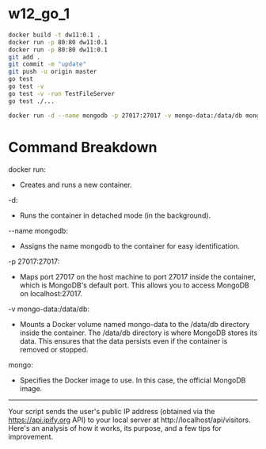 # w12_go_1

```bash
docker build -t dw11:0.1 .
docker run -p 80:80 dw11:0.1
docker run -p 80:80 dw11:0.1
git add .
git commit -m "update"
git push -u origin master 
go test
go test -v
go test -v -run TestFileServer
go test ./...

docker run -d --name mongodb -p 27017:27017 -v mongo-data:/data/db mongo:latest

```

# **Command Breakdown**
docker run:
- Creates and runs a new container.

-d:
- Runs the container in detached mode (in the background).

--name mongodb:
- Assigns the name mongodb to the container for easy identification.

-p 27017:27017:
- Maps port 27017 on the host machine to port 27017 inside the container, which is MongoDB's default port. This allows you to access MongoDB on localhost:27017.

-v mongo-data:/data/db:
- Mounts a Docker volume named mongo-data to the /data/db directory inside the container. The /data/db directory is where MongoDB stores its data. This ensures that the data persists even if the container is removed or stopped.

mongo:
- Specifies the Docker image to use. In this case, the official MongoDB image.

---
Your script sends the user's public IP address (obtained via the https://api.ipify.org API) to your local server at http://localhost/api/visitors. Here's an analysis of how it works, its purpose, and a few tips for improvement.

<script>

        fetch('https://api.ipify.org?format=json')

            .then(response => response.json()) 

- This fetches the public IP address of the user and parses the response JSON to extract the ip value.

            .then(data => {

                fetch('http://localhost/api/vistors', {

                    method: 'POST',

                    headers: {

                        'Content-Type': 'application/json',

                    },

                    body: JSON.stringify({ ip: data.ip }),

                });

            })

 - Sends the IP address to a local server endpoint using a POST request with a JSON payload.

            .catch(error => console.error('Error:', error));
            
- Captures and logs any errors during the fetch operations.

    </script>